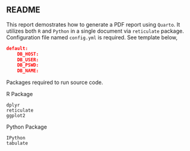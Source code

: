 ## README

This report demostrates how to generate a PDF report using `Quarto`. It utilizes both `R` and `Python` in a single document via `reticulate` package.  Configuration file named `config.yml` is required. See template below,

```json
default: 
	DB_HOST:
	DB_USER:
	DB_PSWD:
	DB_NAME:			
```

Packages required to run source code.  

R Package

```
dplyr  
reticulate  
ggplot2 
```

Python Package

```
IPython
tabulate
```


